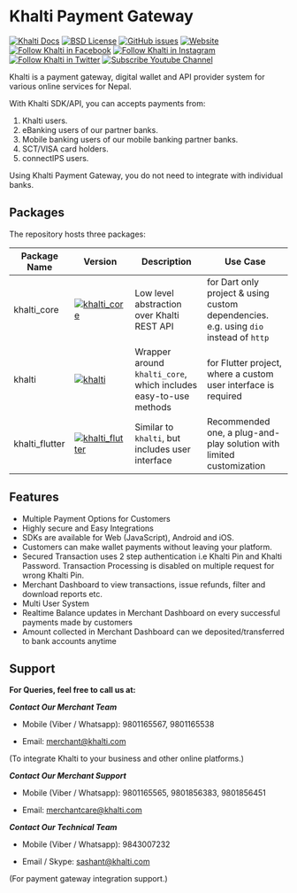 # Khalti Payment Gateway

[![Khalti Docs](https://img.shields.io/badge/Khalti-Docs-blueviolet)](https://docs.khalti.com/)
[![BSD License](https://img.shields.io/badge/License-BSD--3-informational)](https://github.com/khalti/khalti-flutter-sdk/blob/master/LICENSE)
[![GitHub issues](https://img.shields.io/github/issues/khalti/khalti-flutter-sdk)](https://github.com/khalti/khalti-flutter-sdk/issues)
[![Website](https://img.shields.io/website?url=https%3A%2F%2Fdocs.khalti.com)](https://khalti.com)
[![Follow Khalti in Facebook](https://img.shields.io/badge/follow--000?style=social&logo=facebook)](https://www.facebook.com/khalti.official)
[![Follow Khalti in Instagram](https://img.shields.io/badge/follow--000?style=social&logo=instagram)](https://www.instagram.com/khaltiofficial)
[![Follow Khalti in Twitter](https://img.shields.io/twitter/follow/khaltiofficial?style=social)](https://twitter.com/intent/follow?screen_name=khaltiofficial)
[![Subscribe Youtube Channel](https://img.shields.io/youtube/channel/subscribers/UCrXM4HqK9th3E2a04Z9Lh-Q?label=Subscribe&style=social)](https://www.youtube.com/channel/UCrXM4HqK9th3E2a04Z9Lh-Q)


Khalti is a payment gateway, digital wallet and API provider system for
various online services for Nepal.

With Khalti SDK/API, you can accepts payments from:

1. Khalti users.
2. eBanking users of our partner banks.
3. Mobile banking users of our mobile banking partner banks.
4. SCT/VISA card holders.
5. connectIPS users.

Using Khalti Payment Gateway, you do not need to integrate with individual banks.

## Packages

The repository hosts three packages:

Package Name    | Version                                                                                                                | Description                                                      | Use Case
-------------   | ---------------------------------------------------------------------------------------------------------------------  | --------------------------------------------------------------   | --------------------------------------------------------------------------------------
khalti_core     | [![khalti_core](https://img.shields.io/pub/v/khalti_core.svg)](https://pub.dartlang.org/packages/khalti_core)          | Low level abstraction over Khalti REST API                       | for Dart only project & using custom dependencies. e.g. using `dio` instead of `http`
khalti          | [![khalti](https://img.shields.io/pub/v/khalti.svg)](https://pub.dartlang.org/packages/khalti)                         | Wrapper around `khalti_core`, which includes easy-to-use methods | for Flutter project, where a custom user interface is required
khalti_flutter  | [![khalti_flutter](https://img.shields.io/pub/v/khalti_flutter.svg)](https://pub.dartlang.org/packages/khalti_flutter) | Similar to `khalti`, but includes user interface                 | Recommended one, a plug-and-play solution with limited customization


## Features

* Multiple Payment Options for Customers
* Highly secure and Easy Integrations
* SDKs are available for Web (JavaScript), Android and iOS.
* Customers can make wallet payments without leaving your
  platform.
* Secured Transaction uses 2 step authentication i.e Khalti Pin and Khalti Password.
  Transaction Processing is disabled on multiple request for wrong Khalti Pin.
* Merchant Dashboard to view transactions, issue refunds, filter and download reports etc.
* Multi User System
* Realtime Balance updates in Merchant Dashboard on every successful payments made by customers
* Amount collected in Merchant Dashboard can we deposited/transferred to bank accounts anytime

## Support
**For Queries, feel free to call us at:**

_**Contact Our Merchant Team**_

* Mobile (Viber / Whatsapp): 9801165567, 9801165538
  
* Email: merchant@khalti.com

(To integrate Khalti to your business and other online platforms.)

_**Contact Our Merchant Support**_

* Mobile (Viber / Whatsapp): 9801165565, 9801856383, 9801856451
  
* Email: merchantcare@khalti.com

_**Contact Our Technical Team**_

* Mobile (Viber / Whatsapp): 9843007232
  
* Email / Skype: sashant@khalti.com

(For payment gateway integration support.)